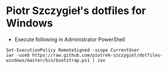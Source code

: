 ﻿# Piotr Szczygieł's dotfiles for Windows

 - Execute following in Administrator PowerShell
```
Set-ExecutionPolicy RemoteSigned -scope CurrentUser
iwr -useb https://raw.github.com/piotrek-szczygiel/dotfiles-windows/master/bin/bootstrap.ps1 | iex
```
